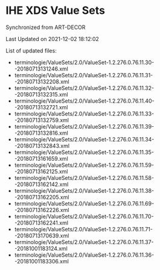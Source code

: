 # IHE XDS Value Sets

Synchronized from ART-DECOR

Last Updated on 2021-12-02 18:12:02

List of updated files:
* terminologie/ValueSets/2.0/ValueSet-1.2.276.0.76.11.30--20180713131246.xml
* terminologie/ValueSets/2.0/ValueSet-1.2.276.0.76.11.31--20180713132208.xml
* terminologie/ValueSets/2.0/ValueSet-1.2.276.0.76.11.32--20180713132315.xml
* terminologie/ValueSets/2.0/ValueSet-1.2.276.0.76.11.40--20180713132721.xml
* terminologie/ValueSets/2.0/ValueSet-1.2.276.0.76.11.33--20180713132759.xml
* terminologie/ValueSets/2.0/ValueSet-1.2.276.0.76.11.39--20180713132816.xml
* terminologie/ValueSets/2.0/ValueSet-1.2.276.0.76.11.34--20180713132843.xml
* terminologie/ValueSets/2.0/ValueSet-1.2.276.0.76.11.35--20180713161659.xml
* terminologie/ValueSets/2.0/ValueSet-1.2.276.0.76.11.59--20180713162125.xml
* terminologie/ValueSets/2.0/ValueSet-1.2.276.0.76.11.58--20180713162142.xml
* terminologie/ValueSets/2.0/ValueSet-1.2.276.0.76.11.38--20180713162205.xml
* terminologie/ValueSets/2.0/ValueSet-1.2.276.0.76.11.69--20180713162226.xml
* terminologie/ValueSets/2.0/ValueSet-1.2.276.0.76.11.70--20180713162241.xml
* terminologie/ValueSets/2.0/ValueSet-1.2.276.0.76.11.71--20180713170639.xml
* terminologie/ValueSets/2.0/ValueSet-1.2.276.0.76.11.37--20181001183124.xml
* terminologie/ValueSets/2.0/ValueSet-1.2.276.0.76.11.36--20181001183306.xml

